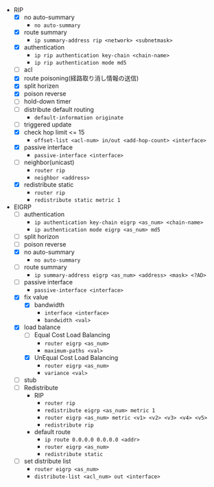 

+ RIP
  + [x] no auto-summary
    +  `no auto-summary`
  + [x] route summary
    + `ip summary-address rip <network> <subnetmask>`
  + [x] authentication
    + `ip rip authentication key-chain <chain-name>`
    + `ip rip authentication mode md5`
  + [ ] acl
  + [x] route poisoning(経路取り消し情報の送信)
  + [x] split horizen
  + [x] poison reverse
  + [ ] hold-down timer
  + [ ] distribute default routing
    + `default-information originate`
  + [ ] triggered update
  + [x] check hop limit <= 15
    + `offset-list <acl-num> in/out <add-hop-count> <interface>`
  + [x] passive interface
    + `passive-interface <interface>`
  + [ ] neighbor(unicast)
    + `router rip`
    + `neighbor <address>`
  + [x] redistribute static
    + `router rip`
    + `redistribute static metric 1`
+ EIGRP
  + [ ] authentication
    + `ip authentication key-chain eigrp <as_num> <chain-name>`
    + `ip authentication mode eigrp <as_num> md5`
  + [ ] split horizon
  + [ ] poison reverse
  + [x] no auto-summary
    +  `no auto-summary`
  + [ ] route summary
    + `ip summary-address eigrp <as_num> <address> <mask> <?AD>`
  + [ ] passive interface
    + `passive-interface <interface>`
  + [x] fix value
    + [x] bandwidth
      + `interface <interface>`
      + `bandwidth <val>`
  + [x] load balance
    + [ ] Equal Cost Load Balancing
      + `router eigrp <as_num>`
      + `maximum-paths <val>`
    + [x] UnEqual Cost Load Balancing
      + `router eigrp <as_num>`
      + `variance <val>`
  + [ ] stub
  + [ ] Redistribute
    + RIP
      + `router rip`
      + `redistribute eigrp <as_num> metric 1`
      + `router eigrp <as_num> metric <v1> <v2> <v3> <v4> <v5>`
      + `redistribute rip`
    + default route
      + `ip route 0.0.0.0 0.0.0.0 <addr>`
      + `router eigrp <as_num>`
      + `redistribute static`
  + [ ] set distribute list
    + `router eigrp <as_num>`
    + `distribute-list <acl_num> out <interface>`